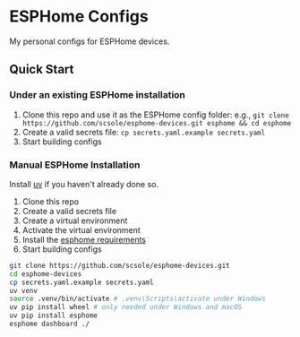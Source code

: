 # ESPHome Configs

My personal configs for ESPHome devices.

## Quick Start

### Under an existing ESPHome installation

1. Clone this repo and use it as the ESPHome config folder: e.g., `git clone https://github.com/scsole/esphome-devices.git esphome && cd esphome`
2. Create a valid secrets file: `cp secrets.yaml.example secrets.yaml`
3. Start building configs

### Manual ESPHome Installation

Install [uv](https://github.com/astral-sh/uv) if you haven't already done so.

1. Clone this repo
2. Create a valid secrets file
3. Create a virtual environment
4. Activate the virtual environment
5. Install the [esphome requirements](https://esphome.io/guides/installing_esphome.html)
6. Start building configs

```bash
git clone https://github.com/scsole/esphome-devices.git
cd esphome-devices
cp secrets.yaml.example secrets.yaml
uv venv
source .venv/bin/activate # .venv\Scripts\activate under Windows
uv pip install wheel # only needed under Windows and macOS
uv pip install esphome
esphome dashboard ./
```

